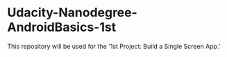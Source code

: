 # Udacity-Nanodegree-AndroidBasics-1st
This repository will be used for the '1st Project: Build a Single Screen App.'
